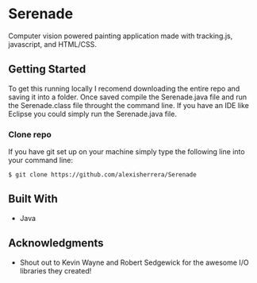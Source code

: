 # Serenade

Computer vision powered painting application made with tracking.js, javascript, and HTML/CSS.

## Getting Started

To get this running locally I recomend downloading the entire repo and saving it into a folder. Once saved compile the Serenade.java file and run the Serenade.class file throught the command line. If you have an IDE like Eclipse you could simply run the Serenade.java file.

### Clone repo

If you have git set up on your machine simply type the following line into your command line:

```
$ git clone https://github.com/alexisherrera/Serenade
```

## Built With

* Java


## Acknowledgments

* Shout out to Kevin Wayne and Robert Sedgewick for the awesome I/O libraries they created!
